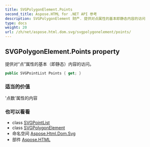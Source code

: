 ```yaml
---
title: SVGPolygonElement.Points
second_title: Aspose.HTML for .NET API 参考
description: SVGPolygonElement 财产. 提供对点属性的基本即静态内容的访问
type: docs
weight: 20
url: /zh/net/aspose.html.dom.svg/svgpolygonelement/points/
---
```

## SVGPolygonElement.Points property

提供对“点”属性的基本（即静态）内容的访问。

```csharp
public SVGPointList Points { get; }
```

### 适当的价值

'点数'属性的内容

### 也可以看看

* class [SVGPointList](../../../aspose.html.dom.svg.datatypes/svgpointlist/)
* class [SVGPolygonElement](../)
* 命名空间 [Aspose.Html.Dom.Svg](../../svgpolygonelement/)
* 部件 [Aspose.HTML](../../../)


